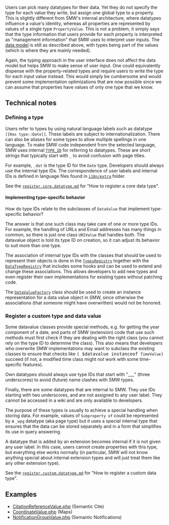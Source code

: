 Users can pick many datatypes for their data. Yet they do not specify the type for each value they write, but assign one global type to a property. This is slightly different from SMW's internal architecture, where datatypes influence a value's identity, whereas all properties are represented by values of a single type `PropertyValue`. This is not a problem, it simply says that the type information that users provide for each property is interpreted as "management information" that SMW uses to interpret user inputs. The [data model][datamodel] is still as described above, with types being part of the values (which is where they are mainly needed).

Again, the typing approach in the user interface does not affect the data model but helps SMW to make sense of user input. One could equivalently dispense with the property-related types and require users to write the type for each input value instead. This would simply be cumbersome and would prevent some implementation optimizations that are now possible since we can assume that properties have values of only one type that we know.

## Technical notes

### Defining a type

Users refer to types by using natural language labels such as datatype `[[Has type::Date]]`. These labels are subject to internationalization. There can also be aliases for some types to allow multiple spellings in one language. To make SMW code independent from the selected language, SMW uses internal [`TYPE_ID`][typesregistry] for referring to datatypes. These are short strings that typically start with `_` to avoid confusion with page titles.

For example, `_dat` is the type ID for the `Date` type. Developers should always use the internal type IDs. The correspondence of user labels and internal IDs is defined in language files found in [`i18n/extra`][i18n-extra] folder.

See the [`register.core.datatype.md`](https://github.com/SemanticMediaWiki/SemanticMediaWiki/blob/master/docs/examples/register.core.datatype.md) for "How to register a core data type".

#### Implementing type-specific behavior

How do type IDs relate to the subclasses of `DataValue` that implement type-specific behavior?

The answer is that one such class may take care of one or more type IDs. For example, the handling of URLs and Email addresses has many things in common, so there is just one class `URIValue` that handles both. The datavalue object is told its type ID on creation, so it can adjust its behavior to suit more than one type.

The association of internal type IDs with the classes that should be used to represent their objects is done in the [`TypesRegistry`][typesregistry] together with the [`DataTypeRegistry`][datatypetegistry] that includes some hooks and can be used to extend and change these associations. This allows developers to add new types and even register their own implementations for existing types without patching code.

The [`DataValueFactory`][datavaluefactory] class should be used to create an instance representation for a data value object in SMW, since otherwise the associations (that someone might have overwritten) would not be honored.

### Register a custom type and data value

Some datavalue classes provide special methods, e.g. for getting the year component of a date, and parts of SMW (extension) code that use such methods must first check if they are dealing with the right class (you cannot rely on the type ID to determine the class). This also means that developers who overwrite SMW implementations may want to subclass the existing classes to ensure that checks like <tt>( $datavalue instanceof `TimeValue`)</tt> succeed (if not, a modified time class might not work with some time-specific features).

Own datatypes should always use type IDs that start with "___" (three underscores) to avoid (future) name clashes with SMW types.

Finally, there are some datatypes that are internal to SMW. They use IDs starting with two underscores, and are not assigned to any user label. They cannot be accessed in a wiki and are only available to developers.

The purpose of these types is usually to achieve a special handling when storing data. For example, values of `Subproperty of` could be represented by a `_wpg` datatype (aka page type) but it uses a special internal type that ensures that the data can be stored separately and in a form that simplifies its use in query answering.

A datatype that is added by an extension becomes internal if it is not given any user label. In this case, users cannot create properties with this type, but everything else works normally (in particular, SMW will not know anything special about internal extension types and will just treat them like any other extension type).

See the [`register.custom.datatype.md`](https://github.com/SemanticMediaWiki/SemanticMediaWiki/blob/master/docs/examples/register.custom.datatype.md) for "How to register a custom data type".

## Examples

- [CitationReferenceValue.php](https://github.com/SemanticMediaWiki/SemanticCite/blob/master/src/DataValues/CitationReferenceValue.php) (Semantic Cite)
- [CoordinateValue.php](https://github.com/JeroenDeDauw/Maps/blob/master/src/SemanticMW/DataValues/CoordinateValue.php) (Maps)
- [NotificationGroupValue.php](https://github.com/SemanticMediaWiki/SemanticNotifications/blob/master/src/DataValues/NotificationGroupValue.php) (Semantic Notifications)

[datamodel]:https://github.com/SemanticMediaWiki/SemanticMediaWiki/blob/master/docs/architecture/datamodel.md
[dataitem]:https://github.com/SemanticMediaWiki/SemanticMediaWiki/blob/master/docs/architecture/datamodel.dataitem.md
[semanticdata]:https://github.com/SemanticMediaWiki/SemanticMediaWiki/blob/master/docs/architecture/datamodel.semanticdata.md
[datavalue]:https://github.com/SemanticMediaWiki/SemanticMediaWiki/blob/master/docs/architecture/datamodel.datavalue.md
[datatype]:https://github.com/SemanticMediaWiki/SemanticMediaWiki/blob/master/docs/architecture/datamodel.datatype.md
[typesregistry]:https://github.com/SemanticMediaWiki/SemanticMediaWiki/blob/master/src/TypesRegistry.php
[datatypetegistry]:https://github.com/SemanticMediaWiki/SemanticMediaWiki/blob/master/src/DataTypeRegistry.php
[datavaluefactory]:https://github.com/SemanticMediaWiki/SemanticMediaWiki/blob/master/src/DataValueFactory.php
[i18n-extra]:https://github.com/SemanticMediaWiki/SemanticMediaWiki/tree/master/i18n/extra